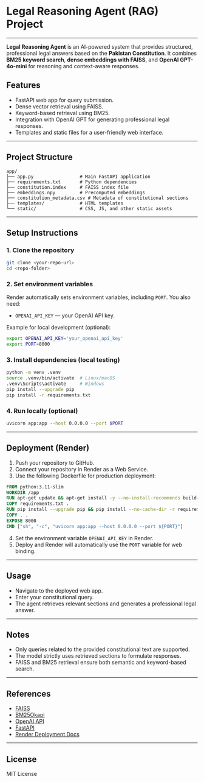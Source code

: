# Legal Reasoning Agent (RAG) Project
---
**Legal Reasoning Agent** is an AI-powered system that provides structured, professional legal answers based on the **Pakistan Constitution**. It combines **BM25 keyword search**, **dense embeddings with FAISS**, and **OpenAI GPT-4o-mini** for reasoning and context-aware responses.

## Features

- FastAPI web app for query submission.
- Dense vector retrieval using FAISS.
- Keyword-based retrieval using BM25.
- Integration with OpenAI GPT for generating professional legal responses.
- Templates and static files for a user-friendly web interface.

---

## Project Structure

```
app/
├── app.py                 # Main FastAPI application
├── requirements.txt       # Python dependencies
├── constitution.index     # FAISS index file
├── embeddings.npy         # Precomputed embeddings
├── constitution_metadata.csv # Metadata of constitutional sections
├── templates/             # HTML templates
└── static/                # CSS, JS, and other static assets
```

---

## Setup Instructions

### 1. Clone the repository

```bash
git clone <your-repo-url>
cd <repo-folder>
```

### 2. Set environment variables

Render automatically sets environment variables, including `PORT`. You also need:

- `OPENAI_API_KEY` — your OpenAI API key.

Example for local development (optional):

```bash
export OPENAI_API_KEY='your_openai_api_key'
export PORT=8000
```

### 3. Install dependencies (local testing)

```bash
python -m venv .venv
source .venv/bin/activate  # Linux/macOS
.venv\Scripts\activate     # Windows
pip install --upgrade pip
pip install -r requirements.txt
```

### 4. Run locally (optional)

```bash
uvicorn app:app --host 0.0.0.0 --port $PORT
```

---

## Deployment (Render)

1. Push your repository to GitHub.
2. Connect your repository in Render as a Web Service.
3. Use the following Dockerfile for production deployment:

```dockerfile
FROM python:3.11-slim
WORKDIR /app
RUN apt-get update && apt-get install -y --no-install-recommends build-essential git && rm -rf /var/lib/apt/lists/*
COPY requirements.txt .
RUN pip install --upgrade pip && pip install --no-cache-dir -r requirements.txt
COPY . .
EXPOSE 8000
CMD ["sh", "-c", "uvicorn app:app --host 0.0.0.0 --port ${PORT}"]
```

4. Set the environment variable `OPENAI_API_KEY` in Render.
5. Deploy and Render will automatically use the `PORT` variable for web binding.

---

## Usage

- Navigate to the deployed web app.
- Enter your constitutional query.
- The agent retrieves relevant sections and generates a professional legal answer.

---

## Notes

- Only queries related to the provided constitutional text are supported.
- The model strictly uses retrieved sections to formulate responses.
- FAISS and BM25 retrieval ensure both semantic and keyword-based search.

---

## References

- [FAISS](https://github.com/facebookresearch/faiss)
- [BM25Okapi](https://github.com/dorianbrown/rank_bm25)
- [OpenAI API](https://platform.openai.com/docs/)
- [FastAPI](https://fastapi.tiangolo.com/)
- [Render Deployment Docs](https://render.com/docs/web-services)

---

## License

MIT License

